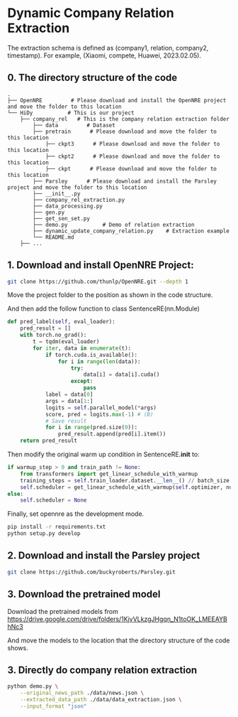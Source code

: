 # Dynamic Company Relation Extraction

The extraction schema is defined as (company1, relation, company2, timestamp). For example, (Xiaomi, compete, Huawei, 2023.02.05).

## 0. The directory structure of the code

```shell
.
├── OpenNRE         # Please download and install the OpenNRE project and move the folder to this location
└── HiDy           # This is our project
    ├── company_rel   # This is the company relation extraction folder
        ├── data         # Dataset
        ├── pretrain      # Please download and move the folder to this location
            ├── ckpt3      # Please download and move the folder to this location
            ├── ckpt2      # Please download and move the folder to this location
            ├── ckpt      # Please download and move the folder to this location
        ├── Parsley      # Please download and install the Parsley project and move the folder to this location
        ├── __init__.py
        ├── company_rel_extraction.py
        ├── data_processing.py
        ├── gen.py
        ├── get_sen_set.py
        ├── demo.py           # Demo of relation extraction
        ├── dynamic_update_company_relation.py    # Extraction example
        └── README.md
    ├── ...
```


## 1. Download and install OpenNRE Project:

```bash
git clone https://github.com/thunlp/OpenNRE.git --depth 1
```

Move the project folder to the position as shown in the code structure.

And then add the follow function to class SentenceRE(nn.Module)

```python
def pred_label(self, eval_loader):
    pred_result = []
    with torch.no_grad():
        t = tqdm(eval_loader)
        for iter, data in enumerate(t):
            if torch.cuda.is_available():
                for i in range(len(data)):
                    try:
                        data[i] = data[i].cuda()
                    except:
                        pass
            label = data[0]
            args = data[1:]        
            logits = self.parallel_model(*args)
            score, pred = logits.max(-1) # (B)
            # Save result
            for i in range(pred.size(0)):
                pred_result.append(pred[i].item())
    return pred_result
```

Then modify the original warm up condition in SentenceRE.__init__ to:

```python
if warmup_step > 0 and train_path != None:
    from transformers import get_linear_schedule_with_warmup
    training_steps = self.train_loader.dataset.__len__() // batch_size * self.max_epoch
    self.scheduler = get_linear_schedule_with_warmup(self.optimizer, num_warmup_steps=warmup_step, num_training_steps=training_steps)
else:
    self.scheduler = None
```

Finally, set opennre as the development mode.

```bash
pip install -r requirements.txt
python setup.py develop
```


## 2. Download and install the Parsley project

```bash
git clone https://github.com/buckyroberts/Parsley.git
```
## 3. Download the pretrained model 
Download the pretrained models from
https://drive.google.com/drive/folders/1KjvVLkzgJHgqn_N1toOK_LMEEAYBhNc3

And move the models to the location that the directory structure of the code shows.

## 3. Directly do company relation extraction

```bash
python demo.py \
    --original_news_path ./data/news.json \
    --extracted_data_path ./data/data_extraction.json \
    --input_format "json"
```

